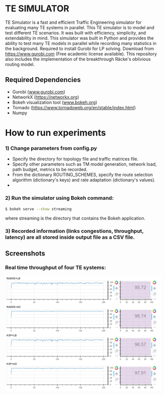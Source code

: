 # TE SIMULATOR

TE Simulator is a fast and efficient Traffic Engineering simulator for evaluating many TE systems in parallel. This TE simulator is to model and test different TE scenarios. It was built with efficiency, simplicity, and extendability in mind. This simulator was built in Python and provides the ability to test many TE models in parallel while recording many statistics in the background. Required to install Gurobi for LP solving. Download from https://www.gurobi.com (Free academic license available). This repository also includes the implementation of the breakthrough Räcke's oblivious routing model.

## Required Dependencies
- Gurobi (www.gurobi.com)
- NetworkX (https://networkx.org)
- Bokeh visualization tool (www.bokeh.org)
- Tornado (https://www.tornadoweb.org/en/stable/index.html)
- Numpy

# How to run experiments

### 1) Change parameters from config.py
- Specify the directory for topology file and traffic matrices file.
- Specify other parameters such as TM model generation, network load, path budget, metrics to be recorded.
- From the dictionary ROUTING_SCHEMES, specify the route selection algorithm (dictionary's keys) and rate adaptation (dictionary's values).
- 
### 2) Run the simulator using Bokeh command:
```sh
$ bokeh serve --show streaming
```
where streaming is the directory that contains the Bokeh application.
### 3) Recorded information (links congestions, throughput, latency) are all stored inside output file as a CSV file.


## Screenshots
### Real time throughput of four TE systems:
![](images/real%20time%20TE%20systems%20throughput.png)
